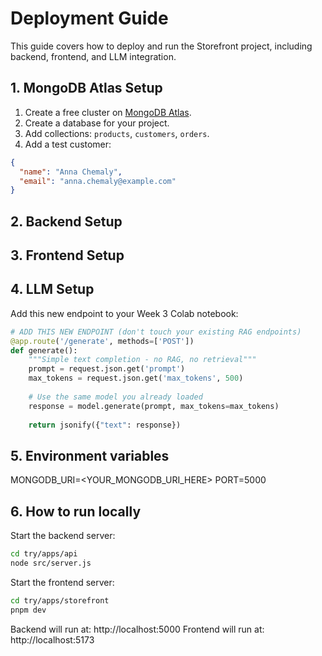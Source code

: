 # Deployment Guide

This guide covers how to deploy and run the Storefront project, including backend, frontend, and LLM integration.


## 1. MongoDB Atlas Setup
1. Create a free cluster on [MongoDB Atlas](https://www.mongodb.com/cloud/atlas).
2. Create a database for your project.
3. Add collections: `products`, `customers`, `orders`.
4. Add a test customer:

```json
{
  "name": "Anna Chemaly",
  "email": "anna.chemaly@example.com"
}
```

## 2. Backend Setup

## 3. Frontend Setup

## 4. LLM Setup
Add this new endpoint to your Week 3 Colab notebook:

```python
# ADD THIS NEW ENDPOINT (don't touch your existing RAG endpoints)
@app.route('/generate', methods=['POST'])
def generate():
    """Simple text completion - no RAG, no retrieval"""
    prompt = request.json.get('prompt')
    max_tokens = request.json.get('max_tokens', 500)
    
    # Use the same model you already loaded
    response = model.generate(prompt, max_tokens=max_tokens)
    
    return jsonify({"text": response})
```


## 5. Environment variables

MONGODB_URI=<YOUR_MONGODB_URI_HERE>
PORT=5000

## 6. How to run locally 

Start the backend server: 
```bash
cd try/apps/api
node src/server.js
```

Start the frontend server: 
```bash
cd try/apps/storefront
pnpm dev
```

Backend will run at: http://localhost:5000
Frontend will run at: http://localhost:5173


